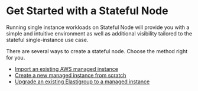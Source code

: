 # Get Started with a Stateful Node

Running single instance workloads on Stateful Node will provide you with a simple and intuitive environment as well as additional visibility tailored to the stateful single-instance use case.

There are several ways to create a stateful node. Choose the method right for you.

- [Import an existing AWS managed instance](managed-instance/getting-started/join-an-existing-managed-instance)
- [Create a new managed instance from scratch](managed-instance/getting-started/create-a-new-managed-instance)
- [Upgrade an existing Elastigroup to a managed instance](managed-instance/tutorials/upgrade-an-existing-elastigroup-to-managed-instance)
